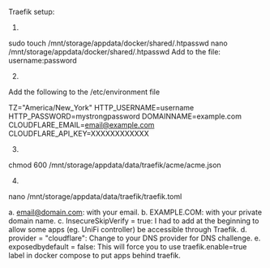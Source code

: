 Traefik setup:

1.
sudo touch /mnt/storage/appdata/docker/shared/.htpasswd
nano /mnt/storage/appdata/docker/shared/.htpasswd
Add to the file:
username:password


2.
Add the following to the /etc/environment file

TZ="America/New_York"
HTTP_USERNAME=username
HTTP_PASSWORD=mystrongpassword
DOMAINNAME=example.com
CLOUDFLARE_EMAIL=email@example.com
CLOUDFLARE_API_KEY=XXXXXXXXXXXX

3.  
chmod 600 /mnt/storage/appdata/data/traefik/acme/acme.json

4. 
nano /mnt/storage/appdata/data/traefik/traefik.toml

a. email@domain.com: with your email.
b. EXAMPLE.COM: with your private domain name.
c. InsecureSkipVerify = true: I had to add at the beginning to allow some apps (eg. UniFi controller) be accessible through Traefik.
d. provider = "cloudflare": Change to your DNS provider for DNS challenge.
e. exposedbydefault = false: This will force you to use traefik.enable=true label in docker compose to put apps behind traefik.


